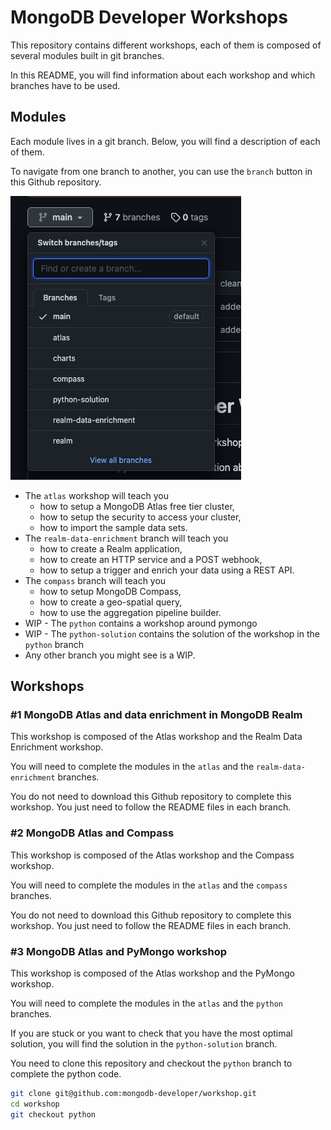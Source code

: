 # MongoDB Developer Workshops

This repository contains different workshops, each of them is composed of several modules built in git branches.

In this README, you will find information about each workshop and which branches have to be used.

## Modules

Each module lives in a git branch. Below, you will find a description of each of them.

To navigate from one branch to another, you can use the `branch` button in this Github repository.

![Github branch navigation](images/branches.png)

- The `atlas` workshop will teach you
  - how to setup a MongoDB Atlas free tier cluster,
  - how to setup the security to access your cluster,
  - how to import the sample data sets.
- The `realm-data-enrichment` branch will teach you
  - how to create a Realm application,
  - how to create an HTTP service and a POST webhook,
  - how to setup a trigger and enrich your data using a REST API.
- The `compass` branch will teach you
  - how to setup MongoDB Compass,
  - how to create a geo-spatial query,
  - how to use the aggregation pipeline builder.
- WIP - The `python` contains a workshop around pymongo
- WIP - The `python-solution` contains the solution of the workshop in the `python` branch
- Any other branch you might see is a WIP.

## Workshops

### #1 MongoDB Atlas and data enrichment in MongoDB Realm

This workshop is composed of the Atlas workshop and the Realm Data Enrichment workshop.

You will need to complete the modules in the `atlas` and the `realm-data-enrichment` branches.

You do not need to download this Github repository to complete this workshop. You just need to follow the README files in each branch.
 
### #2 MongoDB Atlas and Compass

This workshop is composed of the Atlas workshop and the Compass workshop.

You will need to complete the modules in the `atlas` and the `compass` branches.

You do not need to download this Github repository to complete this workshop. You just need to follow the README files in each branch.

### #3 MongoDB Atlas and PyMongo workshop

This workshop is composed of the Atlas workshop and the PyMongo workshop.

You will need to complete the modules in the `atlas` and the `python` branches.

If you are stuck or you want to check that you have the most optimal solution, you will find the solution in the `python-solution` branch.

You need to clone this repository and checkout the `python` branch to complete the python code.

```sh
git clone git@github.com:mongodb-developer/workshop.git
cd workshop
git checkout python
```